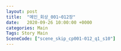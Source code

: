 ```yaml
---
layout: post
title:  "메인_회상_001~012장"
date:   2020-09-26 10:00:00 +0000
categories: Main
Tags: Story Main
SceneCode: ["scene_skip_cp001-012_q1_s10"]
---
```

